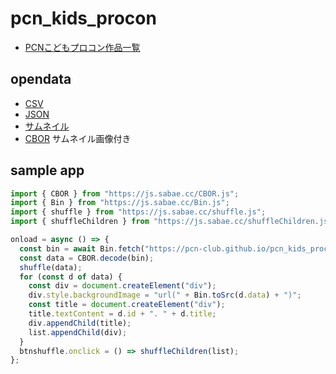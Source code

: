 # pcn_kids_procon
 
- [PCNこどもプロコン作品一覧](https://pcn-club.github.io/pcn_kids_procon/)

## opendata

- [CSV](https://pcn-club.github.io/pcn_kids_procon/procon2022/procon2022list.csv)
- [JSON](https://pcn-club.github.io/pcn_kids_procon/procon2022/procon2022list.json)
- [サムネイル](https://github.com/pcn-club/pcn_kids_procon/tree/main/procon2022/thumb)
- [CBOR](https://pcn-club.github.io/pcn_kids_procon/procon2022/procon2022list.cbor) サムネイル画像付き

## sample app

```js
import { CBOR } from "https://js.sabae.cc/CBOR.js";
import { Bin } from "https://js.sabae.cc/Bin.js";
import { shuffle } from "https://js.sabae.cc/shuffle.js";
import { shuffleChildren } from "https://js.sabae.cc/shuffleChildren.js";

onload = async () => {
  const bin = await Bin.fetch("https://pcn-club.github.io/pcn_kids_procon/procon2022/procon2022list.cbor");
  const data = CBOR.decode(bin);
  shuffle(data);
  for (const d of data) {
    const div = document.createElement("div");
    div.style.backgroundImage = "url(" + Bin.toSrc(d.data) + ")";
    const title = document.createElement("div");
    title.textContent = d.id + ". " + d.title;
    div.appendChild(title);
    list.appendChild(div);
  }
  btnshuffle.onclick = () => shuffleChildren(list);
};
```
